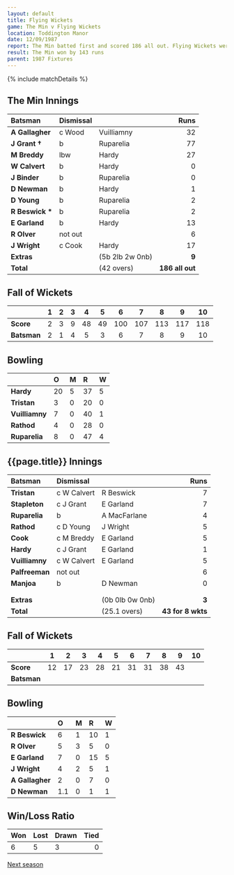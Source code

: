 ```yaml
---
layout: default
title: Flying Wickets
game: The Min v Flying Wickets
location: Toddington Manor
date: 12/09/1987
report: The Min batted first and scored 186 all out. Flying Wickets were dismissed for 43 for 8 wkts (all out))
result: The Min won by 143 runs
parent: 1987 Fixtures
---
```


{% include matchDetails %}

## The Min Innings

| Batsman | Dismissal |  | Runs |
|:---|:---|---|---:|
| **A Gallagher** | c Wood | Vuilliamny | 32 |
| **J Grant &#8224;** | b | Ruparelia | 77 |
| **M Breddy** | lbw | Hardy | 27 |
| **W Calvert** | b | Hardy | 0 |
| **J Binder** | b | Ruparelia | 0 |
| **D Newman** | b | Hardy | 1 |
| **D Young** | b | Ruparelia | 2 |
| **R Beswick &#42;** | b | Ruparelia | 2 |
| **E Garland** | b | Hardy | 13 |
| **R Olver** | not out |   | 6 |
| **J Wright** | c Cook | Hardy | 17 |
| **Extras** | | (5b 2lb 2w 0nb) | **9** |
| **Total** | | (42 overs) | **186 all out** |

## Fall of Wickets

| | 1 | 2 | 3 | 4 | 5 | 6 | 7 | 8 | 9 | 10 |
|---|:---:|:---:|:---:|:---:|:---:|:---:|:---:|:---:|:---:|:---:|
| **Score** | 2 | 3 | 9 | 48 | 49 | 100 | 107 | 113 | 117 | 118 |
| **Batsman** | 2 | 1 | 4 | 5 | 3 | 6 | 7 | 8 | 9 | 10 |

## Bowling

| | O | M | R | W |
|---|:---|:---|:---|:---|
| **Hardy** | 20 | 5 | 37 | 5 |
| **Tristan** | 3 | 0 | 20 | 0 |
| **Vuilliamny** | 7 | 0 | 40 | 1 |
| **Rathod** | 4 | 0 | 28 | 0 |
| **Ruparelia** | 8 | 0 | 47 | 4 |

## {{page.title}} Innings

| Batsman | Dismissal |  | Runs |
|:---|:---|---|---:|
| **Tristan** | c W Calvert | R Beswick | 7 |
| **Stapleton** | c J Grant | E Garland | 7 |
| **Ruparelia** | b | A MacFarlane | 4 |
| **Rathod** | c D Young | J Wright | 5 |
| **Cook** | c M Breddy | E Garland | 5 |
| **Hardy** | c J Grant | E Garland | 1 |
| **Vuilliamny** | c W Calvert | E Garland | 5 |
| **Palfreeman** | not out |  | 6 |
| **Manjoa** | b | D Newman | 0 |
|  |  |  |  |
|  |  |  |  |
| **Extras** | | (0b 0lb 0w 0nb) | **3** |
| **Total** | | (25.1 overs) | **43 for 8 wkts** |

## Fall of Wickets

| | 1 | 2 | 3 | 4 | 5 | 6 | 7 | 8 | 9 | 10 |
|---|:---:|:---:|:---:|:---:|:---:|:---:|:---:|:---:|:---:|:---:|
| **Score** | 12 | 17 | 23 | 28 | 21 | 31 | 31 | 38 | 43 |  |
| **Batsman** |  |  |  |  |  |  |  |  |  |  |

## Bowling

| | O | M | R | W |
|---|:---|:---|:---|:---|
| **R Beswick** | 6 | 1 | 10 | 1 |
| **R Olver** | 5 | 3 | 5 | 0 |
| **E Garland** | 7 | 0 | 15 | 5 |
| **J Wright** | 4 | 2 | 5 | 1 |
| **A Gallagher** | 2 | 0 | 7 | 0 |
| **D Newman** | 1.1 | 0 | 1 | 1 |

## Win/Loss Ratio

| Won | Lost | Drawn | Tied |
|:---|:---|:---|---:|
| 6 | 5 | 3 | 0 |

[Next season](../1988)